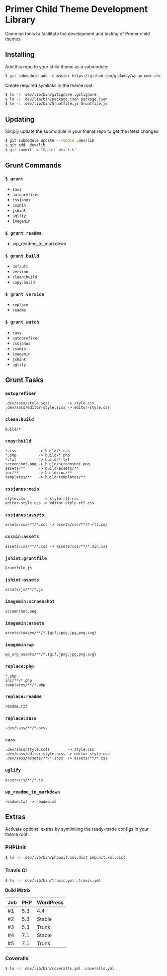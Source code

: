 # Primer Child Theme Development Library

Common tools to facilitate the development and testing of Primer child themes.

## Installing

Add this repo to your child theme as a submodule:

```sh
$ git submodule add -b master https://github.com/godaddy/wp-primer-child-dev-lib.git .dev/lib
```

Create required symlinks in the theme root:

```sh
$ ln -s .dev/lib/bin/gitignore .gitignore
$ ln -s .dev/lib/bin/package.json package.json
$ ln -s .dev/lib/bin/Gruntfile.js Gruntfile.js
```

## Updating

Simply update the submodule in your theme repo to get the latest changes:

```sh
$ git submodule update --remote .dev/lib
$ git add .dev/lib
$ git commit -m "Update dev-lib"
```

## Grunt Commands

### `$ grunt`

 * `sass`
 * `autoprefixer`
 * `cssjanus`
 * `cssmin`
 * `jshint`
 * `uglify`
 * `imagemin`

### `$ grunt readme`

 * wp_readme_to_markdown

### `$ grunt build`

 * `default`
 * `version`
 * `clean:build`
 * `copy:build`

### `$ grunt version`

 * `replace`
 * `readme`

### `$ grunt watch`

 * `sass`
 * `autoprefixer`
 * `cssjanus`
 * `cssmin`
 * `imagemin`
 * `jshint`
 * `uglify`

## Grunt Tasks

### `autoprefixer`

```
.dev/sass/style.scss        -> style.css
.dev/sass/editor-style.scss -> editor-style.css
```

### `clean:build`

```
build/*
```

### `copy:build`

```
*.css          -> build/*.css
*.php          -> build/*.php
*.txt          -> build/*.txt
screenshot.png -> build/screenshot.png
assets/**      -> build/assets/**
inc/**         -> build/inc/**
templates/**   -> build/templates/**
```

### `cssjanus:main`

```
style.css        -> style-rtl.css
editor-style.css -> editor-style-rtl.css
```

### `cssjanus:assets`

```
assets/css/**/*.css -> assets/css/**/*-rtl.css
```

### `cssmin:assets`

```
assets/css/**/*.css -> assets/css/**/*.min.css
```

### `jshint:gruntfile`

```
Gruntfile.js
```

### `jshint:assets`

```
assets/js/**/*.js
```

### `imagemin:screenshot`

```
screenshot.png
```

### `imagemin:assets`

```
assets/images/**/*.{gif,jpeg,jpg,png,svg}
```

### `imagemin:wp`

```
wp_org_assets/**/*.{gif,jpeg,jpg,png,svg}
```

### `replace:php`

```
*.php
inc/**/*.php
templates/**/*.php
```

### `replace:readme`

```
readme.txt
```

### `replace:sass`

```
.dev/sass/**/*.scss
```

### `sass`

```
.dev/sass/style.scss        -> style.css
.dev/sass/editor-style.scss -> editor-style.css
.dev/sass/assets/**/*.scss  -> assets/**/*.css
```

### `uglify`

```
assets/js/**/*.js
```

### `wp_readme_to_markdown`

```
readme.txt -> readme.md
```

## Extras

Activate optional extras by symlinking the ready-made configs in your theme root.

### PHPUnit

```sh
$ ln -s .dev/lib/bin/phpunit.xml.dist phpunit.xml.dist
```

### Travis CI

```sh
$ ln -s .dev/lib/bin/travis.yml .travis.yml
```

**Build Matrix**

| Job    | PHP    | WordPress    |
| ------ | ------ | ------------ |
| #1     | 5.3    | 4.4          |
| #2     | 5.3    | Stable       |
| #3     | 5.3    | Trunk        |
| #4     | 7.1    | Stable       |
| #5     | 7.1    | Trunk        |

### Coveralls

```sh
$ ln -s .dev/lib/bin/coveralls.yml .coveralls.yml
```
